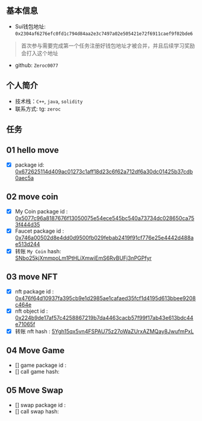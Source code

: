 ## 基本信息
- Sui钱包地址: `0x2304af6276efc0fd1c794d84aa2e3c7497a02e505421e72f6911caef9f02bde6`
> 首次参与需要完成第一个任务注册好钱包地址才被合并，并且后续学习奖励会打入这个地址
- github: `Zeroc0077`

## 个人简介
- 技术栈：`C++`, `java`, `solidity`
- 联系方式: tg: `zeroc` 

## 任务

##   01 hello move  
- [x] package id: [0x672625114d409ac01273c1aff18d23c6f62a712df6a30dc01425b37cdb0aec5a](https://testnet.suivision.xyz/package/0x672625114d409ac01273c1aff18d23c6f62a712df6a30dc01425b37cdb0aec5a?tab=Code)

##   02 move coin
- [x] My Coin package id : [0x5077c96a8187676f13050075e54ece545bc540a73734dc028650ca753f444d35](https://suivision.xyz/package/0x5077c96a8187676f13050075e54ece545bc540a73734dc028650ca753f444d35)
- [x] Faucet package id : [0x746a00502d8e4dd0d9500fb029febab2419f91cf776e25e4442d488ae513d244](https://suivision.xyz/package/0x746a00502d8e4dd0d9500fb029febab2419f91cf776e25e4442d488ae513d244)
- [x] 转账 `My Coin` hash: [SNbo25kjXmmpoLm1PtHLiXmwiEmS6RvBUFj3nPGPfyr](https://suivision.xyz/txblock/SNbo25kjXmmpoLm1PtHLiXmwiEmS6RvBUFj3nPGPfyr)

##   03 move NFT
- [x] nft package id : [0x476f64d10937fa395cb9e1d2985ae1cafaed35fcf1d4195d613bbee9208c464e](https://suivision.xyz/package/0x476f64d10937fa395cb9e1d2985ae1cafaed35fcf1d4195d613bbee9208c464e)
- [x] nft object id : [0x224b9de17af57c4258867219b7da4463cacb57f99f17ab43e613bdc44e71065f](https://suivision.xyz/object/0x224b9de17af57c4258867219b7da4463cacb57f99f17ab43e613bdc44e71065f)
- [x] 转账 nft hash : [5Ygh15qx5vn4FSPAU75z27oWaZUrxAZMQay8JwufmPxL](https://suivision.xyz/txblock/5Ygh15qx5vn4FSPAU75z27oWaZUrxAZMQay8JwufmPxL)

##   04 Move Game
- [] game package id :
- [] call game hash:

##   05 Move Swap
- [] swap package id :
- [] call swap hash:
